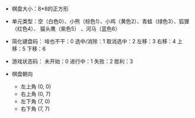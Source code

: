 - 棋盘大小：8*8的正方形
- 单元类型：空（白色0）、小熊（棕色1）、小鸡（黄色2）、青蛙（绿色3）、狐狸（红色4）、 猫头鹰（紫色5） 、河马（蓝色6）
- 简化键盘码：
    啥也不干：0
    选中/消除：1
    取消选中：2
    左移：3
    右移：4
    上移：5
    下移：6
- 游戏状态码：
    未开始：0
    进行中：1
    失败：2
    胜利：3

- 棋盘朝向
    - 左上角 (0, 0)
    - 右上角 (0, 7)
    - 左下角 (7, 0)
    - 右下角 (7, 7)